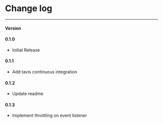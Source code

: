 # Change log
------------
#### Version

#### 0.1.0
- Initial Release

#### 0.1.1
- Add tavis continuous integration

#### 0.1.2
- Update readme

#### 0.1.3
- Implement throttling on event listener
